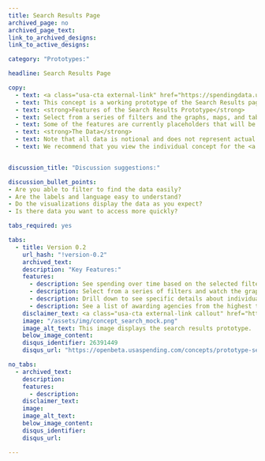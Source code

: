 ```yaml
---
title: Search Results Page
archived_page: no
archived_page_text:
link_to_archived_designs:
link_to_active_designs:

category: "Prototypes:"

headline: Search Results Page

copy:
  - text: <a class="usa-cta external-link" href="https://spendingdata.us/#/search/" target="_blank">Access the Prototype</a>
  - text: This concept is a working prototype of the Search Results page. The DATA Act team is publishing this minimum viable product to give the public the opportunity to provide feedback on the design of the future USAspending.gov site.
  - text: <strong>Features of the Search Results Prototype</strong>
  - text: Select from a series of filters and the graphs, maps, and tables adjust to reflect the results from the selected filters. Drill down to details on specific contracts and grants.
  - text: Some of the features are currently placeholders that will be implemented at a later date as the team develops the future USAspending.gov platform.
  - text: <strong>The Data</strong>
  - text: Note that all data is notional and does not represent actual spending data. Currently, the data includes a subset of awards data and a subset of financial data from select DATA Act Broker submissions.
  - text: We recommend that you view the individual concept for the <a class="usa-cta" href="../search-results">search results page</a>  to better understand the intended functionality.


discussion_title: "Discussion suggestions:"

discussion_bullet_points:
- Are you able to filter to find the data easily?
- Are the labels and language easy to understand?
- Do the visualizations display the data as you expect?
- Is there data you want to access more quickly?

tabs_required: yes

tabs:
  - title: Version 0.2
    url_hash: "!version-0.2"
    archived_text:  
    description: "Key Features:"
    features:
      - description: See spending over time based on the selected filters.
      - description: Select from a series of filters and watch the graphs, maps, and tables automatically adjust to reflect the results.
      - description: Drill down to see specific details about individual contracts and grants.  
      - description: See a list of awarding agencies from the highest to the lowest based on the filters.
    disclaimer_text: <a class="usa-cta external-link callout" href="https://spendingdata.us/#/search" target="_blank">View the interactive prototype</a>
    image: "/assets/img/concept_search_mock.png"
    image_alt_text: This image displays the search results prototype.
    below_image_content:
    disqus_identifier: 26391449
    disqus_url: "https://openbeta.usaspending.com/concepts/prototype-search-results"

no_tabs:
  - archived_text:
    description:
    features:
      - description:
    disclaimer_text:
    image:
    image_alt_text:
    below_image_content:
    disqus_identifier:
    disqus_url:

---
```

